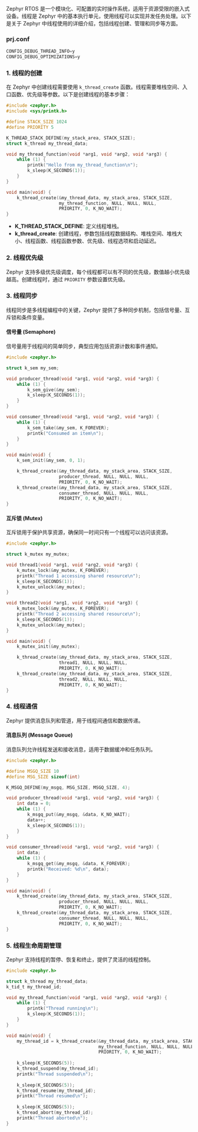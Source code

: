   
Zephyr RTOS 是一个模块化、可配置的实时操作系统，适用于资源受限的嵌入式设备。线程是 Zephyr 中的基本执行单元，使用线程可以实现并发任务处理。以下是关于 Zephyr 中线程使用的详细介绍，包括线程创建、管理和同步等方面。
### prj.conf
```c
CONFIG_DEBUG_THREAD_INFO=y
CONFIG_DEBUG_OPTIMIZATIONS=y
```
### 1. 线程的创建

在 Zephyr 中创建线程需要使用 `k_thread_create` 函数。线程需要堆栈空间、入口函数、优先级等参数。以下是创建线程的基本步骤：

```c
#include <zephyr.h>
#include <sys/printk.h>

#define STACK_SIZE 1024
#define PRIORITY 5

K_THREAD_STACK_DEFINE(my_stack_area, STACK_SIZE);
struct k_thread my_thread_data;

void my_thread_function(void *arg1, void *arg2, void *arg3) {
    while (1) {
        printk("Hello from my_thread_function\n");
        k_sleep(K_SECONDS(1));
    }
}

void main(void) {
    k_thread_create(&my_thread_data, my_stack_area, STACK_SIZE,
                    my_thread_function, NULL, NULL, NULL,
                    PRIORITY, 0, K_NO_WAIT);
}

```

- **K_THREAD_STACK_DEFINE**: 定义线程堆栈。
- **k_thread_create**: 创建线程，参数包括线程数据结构、堆栈空间、堆栈大小、线程函数、线程函数参数、优先级、线程选项和启动延迟。

### 2. 线程优先级

Zephyr 支持多级优先级调度，每个线程都可以有不同的优先级，数值越小优先级越高。创建线程时，通过 `PRIORITY` 参数设置优先级。

### 3. 线程同步

线程同步是多线程编程中的关键，Zephyr 提供了多种同步机制，包括信号量、互斥锁和条件变量。

#### 信号量 (Semaphore)

信号量用于线程间的简单同步，典型应用包括资源计数和事件通知。
```c
#include <zephyr.h>

struct k_sem my_sem;

void producer_thread(void *arg1, void *arg2, void *arg3) {
    while (1) {
        k_sem_give(&my_sem);
        k_sleep(K_SECONDS(1));
    }
}

void consumer_thread(void *arg1, void *arg2, void *arg3) {
    while (1) {
        k_sem_take(&my_sem, K_FOREVER);
        printk("Consumed an item\n");
    }
}

void main(void) {
    k_sem_init(&my_sem, 0, 1);

    k_thread_create(&my_thread_data, my_stack_area, STACK_SIZE,
                    producer_thread, NULL, NULL, NULL,
                    PRIORITY, 0, K_NO_WAIT);
    k_thread_create(&my_thread_data, my_stack_area, STACK_SIZE,
                    consumer_thread, NULL, NULL, NULL,
                    PRIORITY, 0, K_NO_WAIT);
}

```
#### 互斥锁 (Mutex)

互斥锁用于保护共享资源，确保同一时间只有一个线程可以访问该资源。
```c
#include <zephyr.h>

struct k_mutex my_mutex;

void thread1(void *arg1, void *arg2, void *arg3) {
    k_mutex_lock(&my_mutex, K_FOREVER);
    printk("Thread 1 accessing shared resource\n");
    k_sleep(K_SECONDS(1));
    k_mutex_unlock(&my_mutex);
}

void thread2(void *arg1, void *arg2, void *arg3) {
    k_mutex_lock(&my_mutex, K_FOREVER);
    printk("Thread 2 accessing shared resource\n");
    k_sleep(K_SECONDS(1));
    k_mutex_unlock(&my_mutex);
}

void main(void) {
    k_mutex_init(&my_mutex);

    k_thread_create(&my_thread_data, my_stack_area, STACK_SIZE,
                    thread1, NULL, NULL, NULL,
                    PRIORITY, 0, K_NO_WAIT);
    k_thread_create(&my_thread_data, my_stack_area, STACK_SIZE,
                    thread2, NULL, NULL, NULL,
                    PRIORITY, 0, K_NO_WAIT);
}

```
### 4. 线程通信

Zephyr 提供消息队列和管道，用于线程间通信和数据传递。

#### 消息队列 (Message Queue)

消息队列允许线程发送和接收消息，适用于数据缓冲和任务队列。
```c
#include <zephyr.h>

#define MSGQ_SIZE 10
#define MSG_SIZE sizeof(int)

K_MSGQ_DEFINE(my_msgq, MSG_SIZE, MSGQ_SIZE, 4);

void producer_thread(void *arg1, void *arg2, void *arg3) {
    int data = 0;
    while (1) {
        k_msgq_put(&my_msgq, &data, K_NO_WAIT);
        data++;
        k_sleep(K_SECONDS(1));
    }
}

void consumer_thread(void *arg1, void *arg2, void *arg3) {
    int data;
    while (1) {
        k_msgq_get(&my_msgq, &data, K_FOREVER);
        printk("Received: %d\n", data);
    }
}

void main(void) {
    k_thread_create(&my_thread_data, my_stack_area, STACK_SIZE,
                    producer_thread, NULL, NULL, NULL,
                    PRIORITY, 0, K_NO_WAIT);
    k_thread_create(&my_thread_data, my_stack_area, STACK_SIZE,
                    consumer_thread, NULL, NULL, NULL,
                    PRIORITY, 0, K_NO_WAIT);
}

```
### 5. 线程生命周期管理

Zephyr 支持线程的暂停、恢复和终止，提供了灵活的线程控制。
```c
#include <zephyr.h>

struct k_thread my_thread_data;
k_tid_t my_thread_id;

void my_thread_function(void *arg1, void *arg2, void *arg3) {
    while (1) {
        printk("Thread running\n");
        k_sleep(K_SECONDS(1));
    }
}

void main(void) {
    my_thread_id = k_thread_create(&my_thread_data, my_stack_area, STACK_SIZE,
                                   my_thread_function, NULL, NULL, NULL,
                                   PRIORITY, 0, K_NO_WAIT);
    
    k_sleep(K_SECONDS(5));
    k_thread_suspend(my_thread_id);
    printk("Thread suspended\n");
    
    k_sleep(K_SECONDS(5));
    k_thread_resume(my_thread_id);
    printk("Thread resumed\n");
    
    k_sleep(K_SECONDS(5));
    k_thread_abort(my_thread_id);
    printk("Thread aborted\n");
}

```